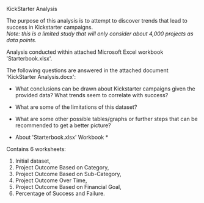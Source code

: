 KickStarter Analysis

The purpose of this analysis is to attempt to discover trends that lead to success in Kickstarter campaigns.  
*Note: this is a limited study that will only consider about 4,000 projects as data points.*  

Analysis conducted within attached Microsoft Excel workbook 'Starterbook.xlsx'.   

The following questions are answered in the attached document 'KickStarter Analysis.docx':
* What conclusions can be drawn about Kickstarter campaigns given the provided data? What trends seem to correlate with success?
* What are some of the limitations of this dataset?
* What are some other possible tables/graphs or further steps that can be recommended to get a better picture?

* About 'Starterbook.xlsx' Workbook *

Contains 6 worksheets:

1) Initial dataset,
2) Project Outcome Based on Category,
3) Project Outcome Based on Sub-Category,
4) Project Outcome Over Time,
5) Project Outcome Based on Financial Goal,
6) Percentage of Success and Failure.